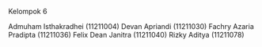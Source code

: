 Kelompok 6

Admuham Isthakradhei (11211004)
Devan Apriandi (11211030)
Fachry Azaria Pradipta (11211036)
Felix Dean Janitra (11211040)
Rizky Aditya (11211078)
